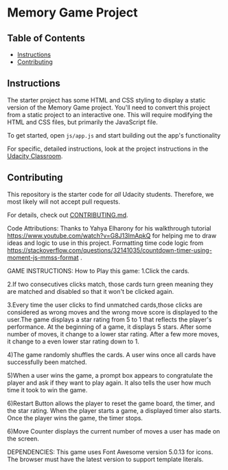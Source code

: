 # Memory Game Project

## Table of Contents

* [Instructions](#instructions)
* [Contributing](#contributing)

## Instructions

The starter project has some HTML and CSS styling to display a static version of the Memory Game project. You'll need to convert this project from a static project to an interactive one. This will require modifying the HTML and CSS files, but primarily the JavaScript file.

To get started, open `js/app.js` and start building out the app's functionality

For specific, detailed instructions, look at the project instructions in the [Udacity Classroom](https://classroom.udacity.com/me).

## Contributing

This repository is the starter code for _all_ Udacity students. Therefore, we most likely will not accept pull requests.

For details, check out [CONTRIBUTING.md](CONTRIBUTING.md).


Code Attributions:
Thanks to Yahya Elharony  for his walkthrough tutorial
  https://www.youtube.com/watch?v=G8J13lmApkQ
  for helping me to draw ideas and logic to use in this project.
Formatting time code logic from
https://stackoverflow.com/questions/32141035/countdown-timer-using-moment-js-mmss-format
.


GAME INSTRUCTIONS:
How to Play this game:
1.Click the cards.

2.If two consecutives clicks match, those cards turn green meaning they are matched and
disabled so that it won't be clicked again.

3.Every time the user clicks to find unmatched cards,those clicks are considered as wrong moves and the wrong move score is displayed to the user.The game displays a star rating from 5 to 1 that reflects the player's performance. At the beginning of a game, it displays 5 stars. After some number of moves, it change to a lower star rating. After a few more moves, it change to a even lower star rating down to 1.

4)The game randomly shuffles the cards. A user wins once all cards have successfully been matched.

5)When a user wins the game, a prompt box appears to congratulate the player and ask if they want to play again. It also tells the user how much time it took to win the game.

6)Restart Button allows the player to reset the game board, the timer, and the star rating.
When the player starts a game, a displayed timer also starts. Once the player wins the game, the timer stops.

6)Move Counter displays the current number of moves a user has made on the screen.


DEPENDENCIES:
This game uses Font Awesome version 5.0.13 for icons. The browser must have the latest 
version to support template literals.



  
